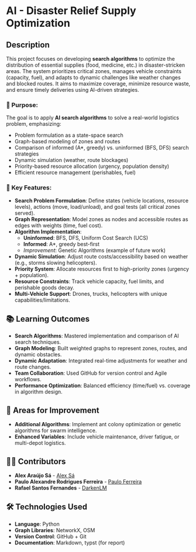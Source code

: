 # AI - Disaster Relief Supply Optimization

## Description  
This project focuses on developing **search algorithms** to optimize the distribution of essential supplies (food, medicine, etc.) in disaster-stricken areas. The system prioritizes critical zones, manages vehicle constraints (capacity, fuel), and adapts to dynamic challenges like weather changes and blocked routes. It aims to maximize coverage, minimize resource waste, and ensure timely deliveries using AI-driven strategies.

### 🎯 Purpose:  
The goal is to apply **AI search algorithms** to solve a real-world logistics problem, emphasizing:  
- Problem formulation as a state-space search  
- Graph-based modeling of zones and routes  
- Comparison of informed (A*, greedy) vs. uninformed (BFS, DFS) search strategies  
- Dynamic simulation (weather, route blockages)  
- Priority-based resource allocation (urgency, population density)  
- Efficient resource management (perishables, fuel)  

### 🚀 Key Features:  
- **Search Problem Formulation**: Define states (vehicle locations, resource levels), actions (move, load/unload), and goal tests (all critical zones served).  
- **Graph Representation**: Model zones as nodes and accessible routes as edges with weights (time, fuel cost).  
- **Algorithm Implementation**:  
  - **Uninformed**: BFS, DFS, Uniform Cost Search (UCS)  
  - **Informed**: A*, greedy best-first  
  - *Improvement*: Genetic Algorithms (example of future work)  
- **Dynamic Simulation**: Adjust route costs/accessibility based on weather (e.g., storms slowing helicopters).  
- **Priority System**: Allocate resources first to high-priority zones (urgency + population).  
- **Resource Constraints**: Track vehicle capacity, fuel limits, and perishable goods decay.  
- **Multi-Vehicle Support**: Drones, trucks, helicopters with unique capabilities/limitations.  

## 📚 Learning Outcomes  
- **Search Algorithms**: Mastered implementation and comparison of AI search techniques.  
- **Graph Modeling**: Built weighted graphs to represent zones, routes, and dynamic obstacles.  
- **Dynamic Adaptation**: Integrated real-time adjustments for weather and route changes.  
- **Team Collaboration**: Used GitHub for version control and Agile workflows.
- **Performance Optimization**: Balanced efficiency (time/fuel) vs. coverage in algorithm design.  

## 🚧 Areas for Improvement  
- **Additional Algorithms**: Implement ant colony optimization or genetic algorithms for swarm intelligence.  
- **Enhanced Variables**: Include vehicle maintenance, driver fatigue, or multi-depot logistics.  

## 👨‍💻 Contributors
- **Alex Araújo Sá** - [Alex Sá](https://github.com/alexaraujosa)
- **Paulo Alexandre Rodrigues Ferreira** - [Paulo Ferreira](https://github.com/pauloarf)
- **Rafael Santos Fernandes** - [DarkenLM](https://github.com/DarkenLM)

## 🛠️ Technologies Used  
- **Language**: Python  
- **Graph Libraries**: NetworkX, OSM
- **Version Control**: GitHub + Git  
- **Documentation**: Markdown, typst (for report)  
